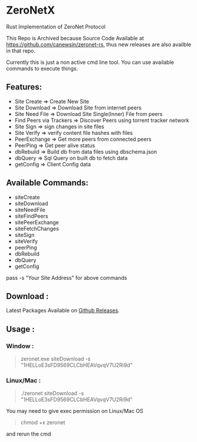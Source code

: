 # ZeroNetX
Rust Implementation of ZeroNet Protocol

This Repo is Archived because Source Code Available at https://github.com/canewsin/zeronet-rs, thus new releases are also availble in that repo.

Currently this is just a non active cmd line tool. You can use available commands to execute things.

## Features:
 - Site Create => Create New Site
 - Site Download => Download Site from internet peers
 - Site Need File => Download Site Single(Inner) File from peers
 - Find Peers via Trackers => Discover Peers using torrent tracker network
 - Site Sign => sign changes in site files
 - Site Verify => verify content file hashes with files
 - PeerExchange => Get more peers from connected peers
 - PeerPing => Get peer alive status
 - dbRebuild => Build db from data files using dbschema.json
 - dbQuery => Sql Query on built db to fetch data
 - getConfig => Client Config data
 
## Available Commands:
 - siteCreate
 - siteDownload
 - siteNeedFile
 - siteFindPeers
 - sitePeerExchange
 - siteFetchChanges
 - siteSign
 - siteVerify
 - peerPing
 - dbRebuild
 - dbQuery
 - getConfig

pass -s "Your Site Address" for above commands

## Download :
Latest Packages Available on [Github Releases](https://github.com/canewsin/zeronetx/releases/latest).

## Usage :
### Window :
> zeronet.exe siteDownload -s "1HELLoE3sFD9569CLCbHEAVqvqV7U2Ri9d"
### Linux/Mac :
> ./zeronet siteDownload -s "1HELLoE3sFD9569CLCbHEAVqvqV7U2Ri9d"

You may need to give exec permission on Linux/Mac OS
> chmod +x zeronet

and rerun the cmd
